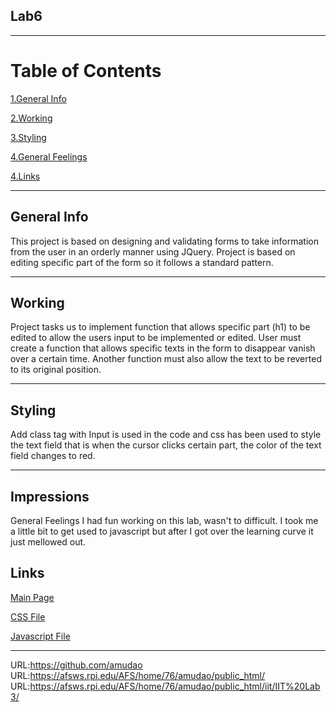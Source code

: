 ## Lab6
***
# Table of Contents
[1.General Info](#general-info)

[2.Working](#working)

[3.Styling](#styling)

[4.General Feelings](Impressions)

[4.Links](#links)
***
## General Info
This project is based on designing and validating forms to take information from the user in an orderly manner using JQuery. Project is based on editing specific part of the form so it follows a standard pattern.
***

## Working
Project tasks us to implement function that allows specific part (h1) to be edited to allow the users input to be implemented or edited. User must create a function that allows specific texts in the form to disappear vanish over a certain time. Another function must also allow the text to be reverted to its original position.
***

## Styling
Add class tag with Input is used in the code and css has been used to style the text field that is when the cursor clicks certain part, the color of the text field changes to red. 
***
## Impressions
General Feelings
I had fun working on this lab, wasn't to difficult. I took me a little bit to get used to javascript but after I got over the learning curve it just mellowed out.



## Links
[Main Page](Lab6.html)

[CSS File](lab6.css)

[Javascript File](lab6.js)
***


URL:https://github.com/amudao
URL:https://afsws.rpi.edu/AFS/home/76/amudao/public_html/
URL:https://afsws.rpi.edu/AFS/home/76/amudao/public_html/iit/IIT%20Lab3/